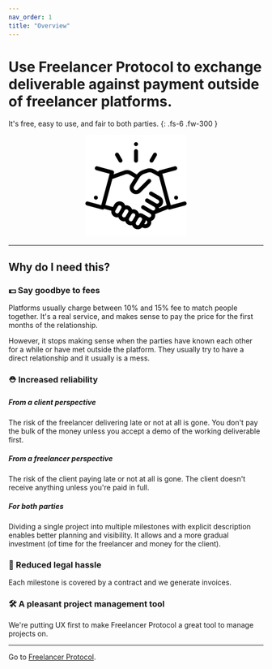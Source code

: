 ```yaml
---
nav_order: 1
title: "Overview"
---
```


# Use Freelancer Protocol to exchange deliverable against payment outside of freelancer platforms.

It's free, easy to use, and fair to both parties.
{: .fs-6 .fw-300 }

 <p align="center">
  <img src="/images/logo.png" alt="accessibility text">
</p>

---

## Why do I need this?

### 💵 Say goodbye to fees

Platforms usually charge between 10% and 15% fee to match people together. It's a real service, and makes sense to pay the price for the first months of the relationship.

However, it stops making sense when the parties have known each other for a while or have met outside the platform. They usually try to have a direct relationship and it usually is a mess.

### ⛑ Increased reliability

<!-- 🔒 -->

##### From a client perspective

The risk of the freelancer delivering late or not at all is gone. You don't pay the bulk of the money unless you accept a demo of the working deliverable first.

##### From a freelancer perspective

The risk of the client paying late or not at all is gone. The client doesn't receive anything unless you're paid in full.

##### For both parties

Dividing a single project into multiple milestones with explicit description enables better planning and visibility. It allows and a more gradual investment (of time for the freelancer and money for the client).

### 📜 Reduced legal hassle

Each milestone is covered by a contract and we generate invoices.

### 🛠 A pleasant project management tool

<!-- ☀️🖥🔦 -->

We're putting UX first to make Freelancer Protocol a great tool to manage projects on.

---

Go to [Freelancer Protocol](https://www.freelancerprotocol.com/).

<!-- ![GitHub Logo](/images/logo.png) -->
